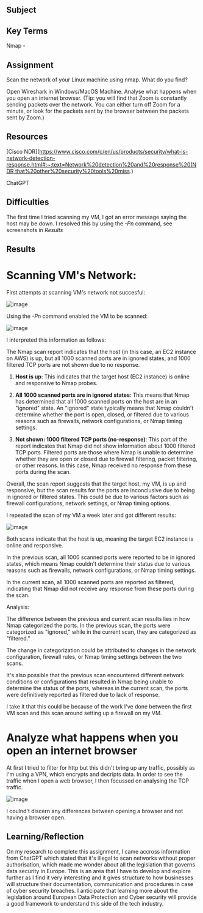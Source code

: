 ##  Subject


##  Key Terms
Nmap - 

##  Assignment

Scan the network of your Linux machine using nmap. What do you find?


Open Wireshark in Windows/MacOS Machine. Analyse what happens when you open an internet browser. (Tip: you will find that Zoom is constantly sending packets over the network. You can either turn off Zoom for a minute, or look for the packets sent by the browser between the packets sent by Zoom.)

##  Resources

[Cisco NDR](https://www.cisco.com/c/en/us/products/security/what-is-network-detection-response.html#:~:text=Network%20detection%20and%20response%20(NDR,that%20other%20security%20tools%20miss.)

ChatGPT



##  Difficulties

The first time I tried scanning my VM, I got an error message saying the host may be down.  I resolved this by using the *-Pn* command, see screenshots in *Results*

##  Results

# Scanning VM's Network:

First attempts at scanning VM's network not succesful:

![image](https://github.com/techgrounds/cloud-assignments-E28MS/assets/151161141/0c89f5e7-beaf-4b9b-8fd8-865dcb1126a7)

Using the *-Pn* command enabled the VM to be scanned:

![image](https://github.com/techgrounds/cloud-assignments-E28MS/assets/151161141/16fa4bbd-3018-464c-b249-d6dc61e95c85)

I interpreted this information as follows:

The Nmap scan report indicates that the host (in this case, an EC2 instance on AWS) is up, but all 1000 scanned ports are in ignored states, and 1000 filtered TCP ports are not shown due to no response.


1. **Host is up**: This indicates that the target host (EC2 instance) is online and responsive to Nmap probes.

2. **All 1000 scanned ports are in ignored states**: This means that Nmap has determined that all 1000 scanned ports on the host are in an "ignored" state. An "ignored" state typically means that Nmap couldn't determine whether the port is open, closed, or filtered due to various reasons such as firewalls, network configurations, or Nmap timing settings.

3. **Not shown: 1000 filtered TCP ports (no-response)**: This part of the report indicates that Nmap did not show information about 1000 filtered TCP ports. Filtered ports are those where Nmap is unable to determine whether they are open or closed due to firewall filtering, packet filtering, or other reasons. In this case, Nmap received no response from these ports during the scan.

Overall, the scan report suggests that the target host, my VM,  is up and responsive, but the scan results for the ports are inconclusive due to being in ignored or filtered states. This could be due to various factors such as firewall configurations, network settings, or Nmap timing options.

I repeated the scan of my VM a week later and got different results:

![image](https://github.com/techgrounds/cloud-assignments-E28MS/assets/151161141/0ab9b627-239f-4950-a80f-d9caa240d8e4)

Both scans indicate that the host is up, meaning the target EC2 instance is online and responsive.


In the previous scan, all 1000 scanned ports were reported to be in ignored states, which means Nmap couldn't determine their status due to various reasons such as firewalls, network configurations, or Nmap timing settings.


In the current scan, all 1000 scanned ports are reported as filtered, indicating that Nmap did not receive any response from these ports during the scan.

Analysis:

The difference between the previous and current scan results lies in how Nmap categorized the ports. In the previous scan, the ports were categorized as "ignored," while in the current scan, they are categorized as "filtered."

The change in categorization could be attributed to changes in the network configuration, firewall rules, or Nmap timing settings between the two scans.

It's also possible that the previous scan encountered different network conditions or configurations that resulted in Nmap being unable to determine the status of the ports, whereas in the current scan, the ports were definitively reported as filtered due to lack of response.

I take it that this could be because of the work I've done between the first VM scan and this scan around setting up a firewall on my VM.


# Analyze what happens when you open an internet browser

At first I tried to filter for http but this didn't bring up any traffic, possibly as I'm using a VPN, which encrypts and decripts data.  In order to see the traffic when I open a web browser, I then focussed on analysing the TCP traffic.

![image](https://github.com/techgrounds/cloud-assignments-E28MS/assets/151161141/6fb6ec73-c9e8-4975-8112-4869570db932)

I coulnd't discern any differences between opening a browser and not having a browser open.




##  Learning/Reflection
On my research to complete this assignment, I came accross information from ChatGPT which stated that it's illegal to scan networks without proper authorisation, which made me wonder about all the legislation that governs data security in Europe.  This is an area that I have to develop and explore further as I find it very interesting and it gives structure to how businesses will structure their documentation, communication and procedures in case of cyber security breaches.  I anticipate that learning more about the legislation around European Data Protection and Cyber security will provide a good framework to understand this side of the tech industry.


